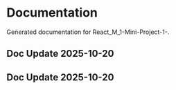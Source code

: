 # Documentation

Generated documentation for React_M_1-Mini-Project-1-.

## Doc Update 2025-10-20

## Doc Update 2025-10-20
